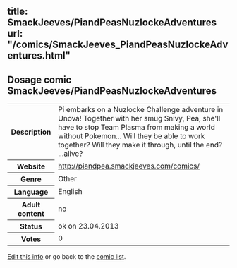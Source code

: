 title: SmackJeeves/PiandPeasNuzlockeAdventures
url: "/comics/SmackJeeves_PiandPeasNuzlockeAdventures.html"
---
Dosage comic SmackJeeves/PiandPeasNuzlockeAdventures
-----------------------------------------

<p id="msg"></p>
<script type="text/javascript">
if (window.location.search === '?edit_info_mail=sent_ok') {
  var elem = document.getElementById("msg");
  elem.innerHTML = 'Edited information sucessfully sent.';
  elem.className = 'ok';
}
</script>
<table class="comicinfo">
<tr>
<th>Description</th><td>Pi embarks on a Nuzlocke Challenge adventure in Unova! Together with her smug Snivy, Pea, she'll have to stop Team Plasma from making a world without Pokemon... Will they be able to work together? Will they make it through, until the end? ...alive?</td>
</tr>
<tr>
<th>Website</th><td><a href="http://piandpea.smackjeeves.com/comics/">http://piandpea.smackjeeves.com/comics/</a></td>
</tr>
<tr>
<th>Genre</th><td>Other</td>
</tr>
<tr>
<th>Language</th><td>English</td>
</tr>
<tr>
<th>Adult content</th><td>no</td>
</tr>
<tr>
<th>Status</th><td>ok on 23.04.2013</td>
</tr>
<tr>
<th>Votes</th><td>0</td>
</tr>
</table>

[Edit this info](SmackJeeves_PiandPeasNuzlockeAdventures_edit.html) or go back to the [comic list](../comic-index.html).
